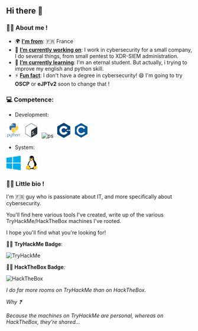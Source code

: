 ## Hi there 👋

### :man_beard: About me !
- :earth_africa: <ins>**I'm from**</ins>: :fr: France
- 🔭 <ins>**I’m currently working on**</ins>: I work in cybersecurity for a small company, I do several things, from small pentest to XDR-SIEM administration.
- 🌱 <ins>**I’m currently learning**</ins>: I'm an eternal student. But actually, i trying to improve my english and python skill.
- ⚡ <ins>**Fun fact**</ins>: I don't have a degree in cybersecurity! :smile: I'm going to try **OSCP** or **eJPTv2** soon to change that !

### :computer: Competence:
- Development:
<div>
  <img src="https://github.com/devicons/devicon/blob/master/icons/python/python-original-wordmark.svg" title="Python" alt="Python" width="40" height="40"/>&nbsp;
  <img src="https://github.com/devicons/devicon/blob/master/icons/bash/bash-plain.svg" title="Bash" alt="bash" width="40" height="40"/>&nbsp;
  <img src="https://cdn.iconscout.com/icon/free/png-256/powershell-2-569189.png" title="Powershell" alt="ps" width="40" height="40"/>&nbsp;
  <img src="https://github.com/devicons/devicon/blob/master/icons/cplusplus/cplusplus-plain.svg" title="C++" alt="cpp" width="40" height="40"/>&nbsp;
  <img src="https://github.com/devicons/devicon/blob/master/icons/c/c-plain.svg" title="C" alt="c" width="40" height="40"/>&nbsp;
</div>

- System: 
<div>
  <img src="https://github.com/devicons/devicon/blob/master/icons/windows8/windows8-original.svg" title="Python" alt="Python" width="40" height="40"/>&nbsp;
  <img src="https://github.com/devicons/devicon/blob/master/icons/linux/linux-original.svg" title="cpp" alt="cpp" width="40" height="40"/>&nbsp;
</div>

### :frowning_man: Little bio !
I'm :fr: guy who is passionate about IT, and more specifically about cybersecurity. 

You'll find here various tools I've created, write up of the various TryHackMe/HackTheBox machines I've rooted.

I hope you'll find what you're looking for! 

:pirate_flag: <b>TryHackMe Badge</b>:

<img src="https://tryhackme-badges.s3.amazonaws.com/Frygg.png" alt="TryHackMe">

🏴‍☠️ <b>HackTheBox Badge</b>:

<img src="https://www.hackthebox.com/badge/image/612475" alt="HackTheBox">

<i>I do far more rooms on TryHackMe than on HackTheBox. 

Why :question:

Because the machines on TryHackMe are personal, whereas on HackTheBox, they're shared... </i>

<!--
https://github.com/devicons/devicon/
https://github.com/ikatyang/emoji-cheat-sheet/blob/master/README.md



**FryggFR/FryggFR** is a ✨ _special_ ✨ repository because its `README.md` (this file) appears on your GitHub profile.

Here are some ideas to get you started:

- 🔭 I’m currently working on ...
- 🌱 I’m currently learning ...
- 👯 I’m looking to collaborate on ...
- 🤔 I’m looking for help with ...
- 💬 Ask me about ...
- 📫 How to reach me: ...
- 😄 Pronouns: ...
- ⚡ Fun fact: ...
-->
